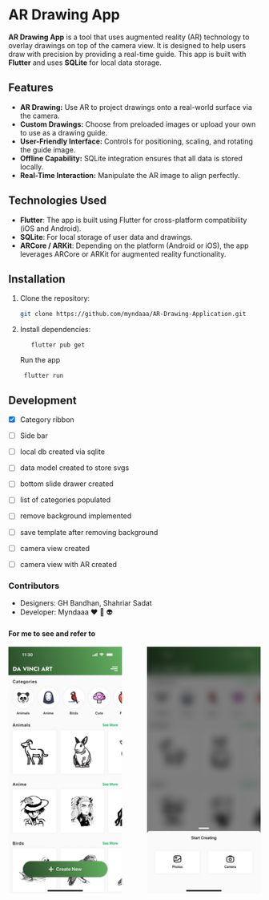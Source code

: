 # AR Drawing App

**AR Drawing App** is a tool that uses augmented reality (AR) technology to overlay drawings on top of the camera view. It is designed to help users draw with precision by providing a real-time guide. This app is built with **Flutter** and uses **SQLite** for local data storage.

## Features

- **AR Drawing:** Use AR to project drawings onto a real-world surface via the camera.
- **Custom Drawings:** Choose from preloaded images or upload your own to use as a drawing guide.
- **User-Friendly Interface:** Controls for positioning, scaling, and rotating the guide image.
- **Offline Capability:** SQLite integration ensures that all data is stored locally.
- **Real-Time Interaction:** Manipulate the AR image to align perfectly.

## Technologies Used

- **Flutter**: The app is built using Flutter for cross-platform compatibility (iOS and Android).
- **SQLite**: For local storage of user data and drawings.
- **ARCore / ARKit**: Depending on the platform (Android or iOS), the app leverages ARCore or ARKit for augmented reality functionality.

## Installation

1. Clone the repository:
   ```bash
   git clone https://github.com/myndaaa/AR-Drawing-Application.git
   ```
2. Install dependencies:
    ```
       flutter pub get
    ```
   Run the app
    ```
     flutter run
    ```



## Development
- [x] Category ribbon
- [ ] Side bar
- [ ] local db created via sqlite 
- [ ] data model created to store svgs
- [ ] bottom slide drawer created
- [ ] list of categories populated
- [ ] remove background implemented
- [ ] save template after removing background
- [ ] camera view created
- [ ] camera view with AR created



### Contributors
* Designers: GH Bandhan, Shahriar Sadat
* Developer: Myndaaa :heart: 🦄 👽


#### For me to see and refer to
<div style="display: flex; justify-content: space-between;">
  <img src="pic1.png" alt="Pic 1" style="width: 45%;"/>
  <img src="pic2.png" alt="Pic 2" style="width: 45%;"/>
</div>

